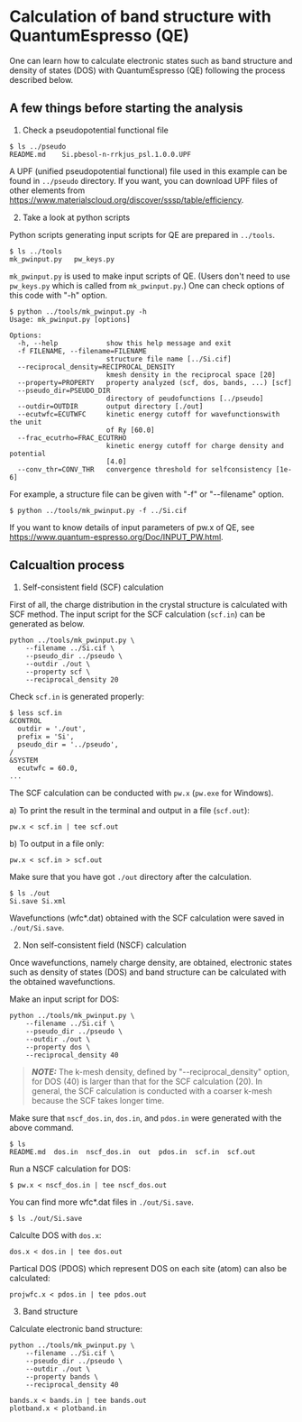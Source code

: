 Calculation of band structure with QuantumEspresso (QE)
========================================================

One can learn how to calculate electronic states such as band structure and density of states (DOS) 
with QuantumEspresso (QE) following the process described below.


A few things before starting the analysis 
------------------------------------------

1. Check a pseudopotential functional file

```
$ ls ../pseudo
README.md    Si.pbesol-n-rrkjus_psl.1.0.0.UPF
```

A UPF (unified pseudopotential functional) file used in this example can be found in ``../pseudo`` directory.
If you want, you can download UPF files of other elements from 
https://www.materialscloud.org/discover/sssp/table/efficiency.

2. Take a look at python scripts

Python scripts generating input scripts for QE are prepared in ``../tools``.

```
$ ls ../tools
mk_pwinput.py   pw_keys.py
```

``mk_pwinput.py`` is used to make input scripts of QE. 
(Users don't need to use ``pw_keys.py`` which is called from ``mk_pwinput.py``.)
One can check options of this code with "-h" option.

```
$ python ../tools/mk_pwinput.py -h
Usage: mk_pwinput.py [options]

Options:
  -h, --help            show this help message and exit
  -f FILENAME, --filename=FILENAME
                        structure file name [../Si.cif]
  --reciprocal_density=RECIPROCAL_DENSITY
                        kmesh density in the reciprocal space [20]
  --property=PROPERTY   property analyzed (scf, dos, bands, ...) [scf]
  --pseudo_dir=PSEUDO_DIR
                        directory of peudofunctions [../pseudo]
  --outdir=OUTDIR       output directory [./out]
  --ecutwfc=ECUTWFC     kinetic energy cutoff for wavefunctionswith the unit
                        of Ry [60.0]
  --frac_ecutrho=FRAC_ECUTRHO
                        kinetic energy cutoff for charge density and potential
                        [4.0]
  --conv_thr=CONV_THR   convergence threshold for selfconsistency [1e-6]
```

For example, a structure file can be given with "-f" or "--filename" option.

```
$ python ../tools/mk_pwinput.py -f ../Si.cif
```

If you want to know details of input parameters of pw.x of QE, see 
https://www.quantum-espresso.org/Doc/INPUT_PW.html.


Calcualtion process
--------------------

1. Self-consistent field (SCF) calculation

First of all, the charge distribution in the crystal structure is calculated with SCF method. 
The input script for the SCF calculation (``scf.in``) can be generated as below.

```
python ../tools/mk_pwinput.py \
    --filename ../Si.cif \
    --pseudo_dir ../pseudo \
    --outdir ./out \
    --property scf \
    --reciprocal_density 20 
```

Check ``scf.in`` is generated properly:

```
$ less scf.in
&CONTROL
  outdir = './out',
  prefix = 'Si',
  pseudo_dir = '../pseudo',
/
&SYSTEM
  ecutwfc = 60.0,
...
```

The SCF calculation can be conducted with ``pw.x`` (``pw.exe`` for Windows).

a) To print the result in the terminal and output in a file (``scf.out``):
```
pw.x < scf.in | tee scf.out
```

b) To output in a file only:
```
pw.x < scf.in > scf.out
```

Make sure that you have got ``./out`` directory after the calculation.

```
$ ls ./out
Si.save Si.xml
```

Wavefunctions (wfc\*.dat) obtained with the SCF calculation were saved in ``./out/Si.save``.


2. Non self-consistent field (NSCF) calculation

Once wavefunctions, namely charge density, are obtained,
electronic states such as density of states (DOS) and band structure
can be calculated with the obtained wavefunctions.

Make an input script for DOS:

```
python ../tools/mk_pwinput.py \
    --filename ../Si.cif \
    --pseudo_dir ../pseudo \
    --outdir ./out \
    --property dos \
    --reciprocal_density 40
```

> **_NOTE:_** 
The k-mesh density, defined by "--reciprocal_density" option, for DOS (40)
is larger than that for the SCF calculation (20). 
In general, the SCF calculation is conducted with a coarser k-mesh 
because the SCF takes longer time.

Make sure that ``nscf_dos.in``, ``dos.in``, and ``pdos.in`` were generated with the above command.

```
$ ls
README.md  dos.in  nscf_dos.in  out  pdos.in  scf.in  scf.out
```

Run a NSCF calculation for DOS:

```
$ pw.x < nscf_dos.in | tee nscf_dos.out
```

You can find more wfc\*.dat files in ``./out/Si.save``.

```
$ ls ./out/Si.save
```

Calculte DOS with ``dos.x``:

```
dos.x < dos.in | tee dos.out
```

Partical DOS (PDOS) which represent DOS on each site (atom) can also be calculated:

```
projwfc.x < pdos.in | tee pdos.out
```

3. Band structure

Calculate electronic band structure:

```
python ../tools/mk_pwinput.py \
    --filename ../Si.cif \
    --pseudo_dir ../pseudo \
    --outdir ./out \
    --property bands \
    --reciprocal_density 40 

bands.x < bands.in | tee bands.out
plotband.x < plotband.in
```

